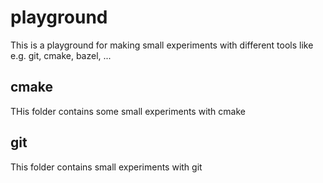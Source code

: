 # playground
This is a playground for making small experiments with different tools like e.g. git, cmake, bazel, ...


## cmake
THis folder contains some small experiments with cmake

## git
This folder contains small experiments with git
